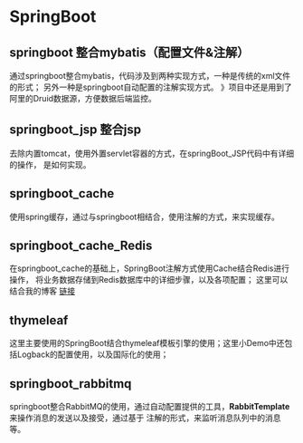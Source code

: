 # SpringBoot
## springboot 整合mybatis（配置文件&注解）
 通过springboot整合mybatis，代码涉及到两种实现方式，一种是传统的xml文件的形式；
 另外一种是springboot自动配置的注解实现方式。
 》项目中还是用到了阿里的Druid数据源，方便数据后端监控。
## springboot_jsp 整合jsp
 去除内置tomcat，使用外置servlet容器的方式，在springBoot_JSP代码中有详细的操作，
 是如何实现。
## springboot_cache 
 使用spring缓存，通过与springboot相结合，使用注解的方式，来实现缓存。
## springboot_cache_Redis
 在springboot_cache的基础上，SpringBoot注解方式使用Cache结合Redis进行操作，
 将业务数据存储到Redis数据库中的详细步骤，以及各项配置；
 这里可以结合我的博客 [链接](https://blog.csdn.net/fw19940314/article/details/81587936)
## thymeleaf
  这里主要使用的SpringBoot结合thymeleaf模板引擎的使用；这里小Demo中还包括Logback的配置使用，以及国际化的使用；
## springboot_rabbitmq 
  springboot整合RabbitMQ的使用，通过自动配置提供的工具，**RabbitTemplate**来操作消息的发送以及接受，通过基于
  注解的形式，来监听消息队列中的消息等。
 
 
